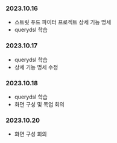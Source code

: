 ### 2023.10.16
+ 스트릿 푸드 파이터 프로젝트 상세 기능 명세
+ querydsl 학습
### 2023.10.17
+ querydsl 학습
+ 상세 기능 명세 수정
### 2023.10.18
+ querydsl 학습
+ 화면 구성 및 목업 회의
### 2023.10.20
+ 화면 구성 회의